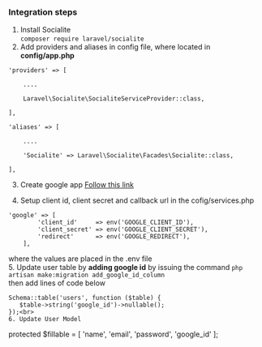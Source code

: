 
### Integration steps
1. Install Socialite <br>
`composer require laravel/socialite`
2. Add providers and aliases in config file, where located in **config/app.php**
```
'providers' => [

    ....

    Laravel\Socialite\SocialiteServiceProvider::class,

],

'aliases' => [

    ....

    'Socialite' => Laravel\Socialite\Facades\Socialite::class,

],
```
3. Create google app 
[Follow this link](https://console.developers.google.com)

4. Setup client id, client secret and callback url in the cofig/services.php
```
'google' => [
        'client_id'     => env('GOOGLE_CLIENT_ID'),
        'client_secret' => env('GOOGLE_CLIENT_SECRET'),
        'redirect'      => env('GOOGLE_REDIRECT'),
    ],
 ```
where the values are placed in the .env file <br>
5. Update user table by **adding google id** by issuing the command
`
php artisan make:migration add_google_id_column
`
<br>then add lines of code below
```
Schema::table('users', function ($table) {
   $table->string('google_id')->nullable();
});<br>
6. Update User Model
```
protected $fillable = [
   'name', 'email', 'password', 'google_id'
];
